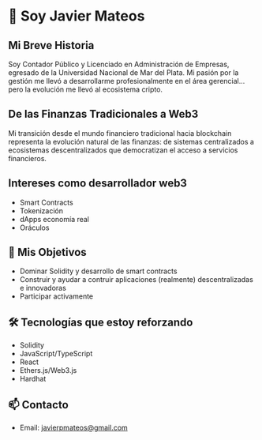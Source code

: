 # 👋 Soy Javier Mateos

## Mi Breve Historia
Soy Contador Público y Licenciado en Administración de Empresas, egresado de la Universidad Nacional de Mar del Plata. Mi pasión por la gestión me llevó a desarrollarme profesionalmente en el área gerencial... pero la evolución me llevó al ecosistema cripto.

## De las Finanzas Tradicionales a Web3
Mi transición desde el mundo financiero tradicional hacia blockchain representa la evolución natural de las finanzas: de sistemas centralizados a ecosistemas descentralizados que democratizan el acceso a servicios financieros.

## Intereses como desarrollador web3
- Smart Contracts
- Tokenización
- dApps economía real
- Oráculos

## 🎯 Mis Objetivos
- Dominar Solidity y desarrollo de smart contracts
- Construir y ayudar a contruir aplicaciones (realmente) descentralizadas e innovadoras
- Participar activamente

## 🛠️ Tecnologías que estoy reforzando
- Solidity
- JavaScript/TypeScript
- React
- Ethers.js/Web3.js
- Hardhat

## 📫 Contacto
- Email: javierpmateos@gmail.com
